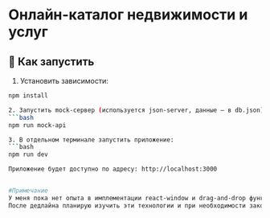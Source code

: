 # Онлайн-каталог недвижимости и услуг

## 🚀 Как запустить

1. Установить зависимости:
```bash
npm install

2. Запустить mock-сервер (используется json-server, данные — в db.json):
```bash
npm run mock-api

3. В отдельном терминале запустить приложение:
```bash
npm run dev

Приложение будет доступно по адресу: http://localhost:3000


#Примечание
У меня пока нет опыта в имплементации react-window и drag-and-drop функциональности.
После дедлайна планирую изучить эти технологии и при необходимости закоммитить реализацию в отдельную ветку.